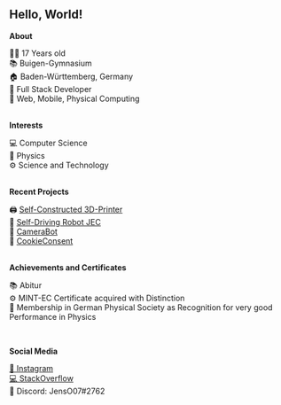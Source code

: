 <h2>Hello, World!</h2>

**About**

👨‍💻 17 Years old <br>
📚 Buigen-Gymnasium <br>
🏠 Baden-Württemberg, Germany <br>
🔧 Full Stack Developer <br>
🔧 Web, Mobile, Physical Computing <br>
<br>

**Interests**

💻 Computer Science <br>
🌌 Physics <br>
⚙️ Science and Technology <br>
<br>

**Recent Projects**

🖨 <a href="https://github.com/JensOstertag/BehemothPrinter">Self-Constructed 3D-Printer</a> <br>
🤖 <a href="https://github.com/JensOstertag/JEC">Self-Driving Robot JEC</a> <br>
🎥 <a href="https://github.com/JensOstertag/CameraBot">CameraBot</a> <br>
🍪 <a href="https://github.com/JensOstertag/CookieConsent">CookieConsent</a> <br>
<br>

**Achievements and Certificates**

<!-- **2021** -->

📚 Abitur <br>
⚙️ MINT-EC Certificate acquired with Distinction <br>
🌌 Membership in German Physical Society as Recognition for very good Performance in Physics <br>

<!-- **2020** -->

<!-- 💻 "Jugend Forscht" Regional Contest (Mathematics / Computer Science) - Second Place <br> -->
<br>

**Social Media**

<a href="https://www.instagram.com/jenso.0709/">📸 Instagram</a> <br>
<a href="https://stackoverflow.com/users/story/12130289">💻 StackOverflow</a> <br>
💬 Discord: JensO07#2762
